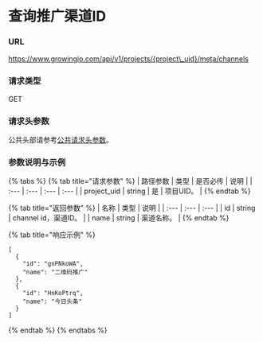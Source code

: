 # 查询推广渠道ID

### URL

https://www.growingio.com/api/v1/projects/{project\_uid}/meta/channels

### 请求类型

GET

### 请求头参数

公共头部请参考[公共请求头参数](../../authenticate.md)。

### 参数说明与示例

{% tabs %}
{% tab title="请求参数" %}
| 路径参数 | 类型 | 是否必传 | 说明 |
| :--- | :--- | :--- | :--- |
| project\_uid | string | 是 | 项目UID。 |
{% endtab %}

{% tab title="返回参数" %}
| 名称 | 类型 | 说明 |
| :--- | :--- | :--- |
| id | string | channel id，渠道ID。 |
| name | string | 渠道名称。 |
{% endtab %}

{% tab title="响应示例" %}
```text
[
  {
    "id": "gnPNkoWA",
    "name": "二维码推广"
  },
  {
    "id": "HnKoPtrq",
    "name": "今日头条"
  }
]
```
{% endtab %}
{% endtabs %}



